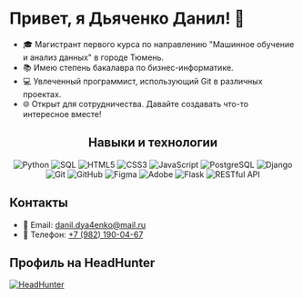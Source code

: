 # Привет, я Дьяченко Данил! 👋

- 🎓 Магистрант первого курса по направлению "Машинное обучение и анализ данных" в городе Тюмень.
- 📚 Имею степень бакалавра по бизнес-информатике.
- 💻 Увлеченный программист, использующий Git в различных проектах.
- 🌐 Открыт для сотрудничества. Давайте создавать что-то интересное вместе!

<div align="center">

## Навыки и технологии

<img alt="Python" src="https://img.shields.io/badge/python-%2314354C.svg?&style=for-the-badge&logo=python&logoColor=white"/>
<img alt="SQL" src="https://img.shields.io/badge/sql-%230074C4.svg?&style=for-the-badge&logo=sql&logoColor=white"/>
<img alt="HTML5" src="https://img.shields.io/badge/html5-%23E34F26.svg?&style=for-the-badge&logo=html5&logoColor=white"/>
<img alt="CSS3" src="https://img.shields.io/badge/css3-%231572B6.svg?&style=for-the-badge&logo=css3&logoColor=white"/>
<img alt="JavaScript" src="https://img.shields.io/badge/javascript-%23323330.svg?&style=for-the-badge&logo=javascript&logoColor=%23F7DF1E"/>
<img alt="PostgreSQL" src="https://img.shields.io/badge/postgresql-%23336791.svg?&style=for-the-badge&logo=postgresql&logoColor=white"/>
<img alt="Django" src="https://img.shields.io/badge/django-%23092E20.svg?&style=for-the-badge&logo=django&logoColor=white"/>
<img alt="Git" src="https://img.shields.io/badge/git-%23F05033.svg?&style=for-the-badge&logo=git&logoColor=white"/>
<img alt="GitHub" src="https://img.shields.io/badge/github-%23121011.svg?&style=for-the-badge&logo=github&logoColor=white"/>
<img alt="Figma" src="https://img.shields.io/badge/figma-%23F24E1E.svg?&style=for-the-badge&logo=figma&logoColor=white"/>
<img alt="Adobe" src="https://img.shields.io/badge/adobe-%23FF0000.svg?&style=for-the-badge&logo=adobe&logoColor=white"/>
<img alt="Flask" src="https://img.shields.io/badge/flask-%23000000.svg?&style=for-the-badge&logo=flask&logoColor=white"/>
<img alt="RESTful API" src="https://img.shields.io/badge/restful%20api-%23025E8C.svg?&style=for-the-badge"/>

</div>

## Контакты

- 📧 Email: [danil.dya4enko@mail.ru](mailto:danil.dya4enko@mail.ru)
- 📱 Телефон: [+7 (982) 190-04-67](tel:+79821900467)

## Профиль на HeadHunter

[![HeadHunter](https://img.shields.io/badge/HeadHunter-Resume-%230170FE.svg?&style=for-the-badge)](https://tyumen.hh.ru/resume/0397cce7ff0c60cf470039ed1f7047394f656a)
